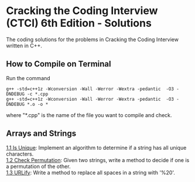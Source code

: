 # Cracking the Coding Interview (CTCI) 6th Edition - Solutions
The coding solutions for the problems in Cracking the Coding Interview written in C++.
## How to Compile on Terminal
Run the command
```
g++ -std=c++1z -Wconversion -Wall -Werror -Wextra -pedantic  -O3 -DNDEBUG -c *.cpp
g++ -std=c++1z -Wconversion -Wall -Werror -Wextra -pedantic  -O3 -DNDEBUG *.o -o *
```
where "*.cpp" is the name of the file you want to compile and check.
## Arrays and Strings
[1.1 Is Unique](https://github.com/goldtomato/Cracking-the-Coding-Interview-CTCI-/blob/master/Arrays%20and%20Strings/strings_1.cpp): Implement an algorithm to determine if a string has all unique characters.  <br />
[1.2 Check Permutation](https://github.com/goldtomato/Cracking-the-Coding-Interview-CTCI-/blob/master/Arrays%20and%20Strings/strings_2.cpp): Given two strings, write a method to decide if one is a permutation of the other.  <br />
[1.3 URLify](https://github.com/goldtomato/Cracking-the-Coding-Interview-CTCI-/blob/master/Arrays%20and%20Strings/strings_3.cpp): Write a method to replace all spaces in a string with '%20'.  <br />
